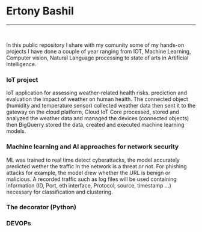 # Ertony Bashil
<hr><br>

In this public repository I share with my comunity some of my hands-on projects I have done a couple of year 
ranging from IOT, Machine Learning, Computer vision, Natural Language processing to state of arts in Artificial Intelligence.


### IoT project

IoT application for assessing weather-related health risks. prediction and evaluation the impact of weather 
on human health. The connected object (humidity and temperature sensor) collected weather data then sent it 
to the gateway on the cloud platform, Cloud IoT Core processed, stored and analyzed the weather data and
managed the devices (connected objects) then BigQuerry stored the data, created and executed machine learning 
models.

### Machine learning and AI approaches for network security 

ML was trained to real time detect cyberattacks, the model accurately predicted wether the traffic 
in the network is a threat or not. For phishing attacks for example, the model drew whether the URL 
is benign or malicious. A recorded traffic such as log files will be used containing information
(ID, Port, eth interface, Protocol, source, timestamp ...) necessary for classification and clustering.


### The decorator (Python)


### DEVOPs 



